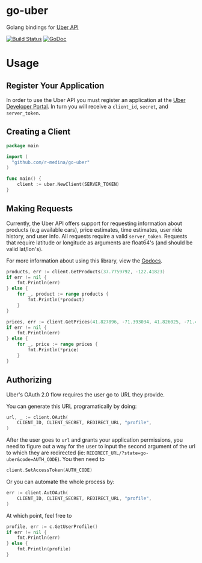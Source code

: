 go-uber
=======

Golang bindings for [Uber API](https://developer.uber.com/v1/endpoints/)

[![Build Status](https://travis-ci.org/r-medina/go-uber.png)](https://travis-ci.org/r-medina/go-uber)
[![GoDoc](https://godoc.org/github.com/r-medina/go-uber?status.svg)](https://godoc.org/github.com/r-medina/go-uber)

# Usage

## Register Your Application

In order to use the Uber API you must register an application at the [Uber Developer Portal](https://developer.uber.com).
In turn you will receive a `client_id`, `secret`, and `server_token`.

## Creating a Client

```go
package main

import (
  "github.com/r-medina/go-uber"
)

func main() {
	client := uber.NewClient(SERVER_TOKEN)
}
```

## Making Requests

Currently, the Uber API offers support for requesting information about products (e.g available cars), price estimates, time estimates, user ride history, and user info. All requests require a valid `server_token`. Requests that require latitude or longitude as arguments are float64's (and should be valid lat/lon's).

For more information about using this library, view the [Godocs](http://godoc.org/github.com/r-medina/go-uber).

```go
products, err := client.GetProducts(37.7759792, -122.41823)
if err != nil {
	fmt.Println(err)
} else {
	for _, product := range products {
		fmt.Println(*product)
	}
}

prices, err := client.GetPrices(41.827896, -71.393034, 41.826025, -71.406892)
if err != nil {
	fmt.Println(err)
} else {
	for _, price := range prices {
		fmt.Println(*price)
	}
}
```
## Authorizing

Uber's OAuth 2.0 flow requires the user go to URL they provide.

You can generate this URL programatically by doing:


```go
url, _ := client.OAuth(
	CLIENT_ID, CLIENT_SECRET, REDIRECT_URL, "profile",
)
```

After the user goes to `url` and grants your application permissions, you need to figure out a way for the user to input the second argument of the url to which they are redirected (ie: `REDIRECT_URL/?state=go-uber&code=AUTH_CODE`). You then need to

```go
client.SetAccessToken(AUTH_CODE)
```

Or you can automate the whole process by:

```go
err := client.AutOAuth(
	CLIENT_ID, CLIENT_SECRET, REDIRECT_URL, "profile",
)
```

At which point, feel free to

```go
profile, err := c.GetUserProfile()
if err != nil {
	fmt.Println(err)
} else {
	fmt.Println(profile)
}
```
